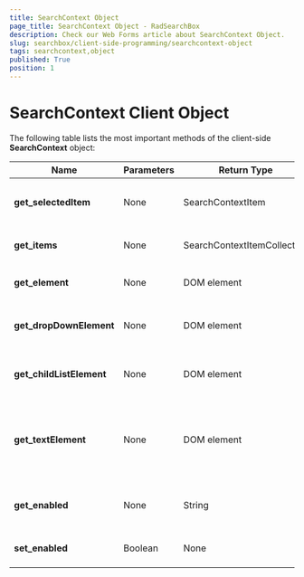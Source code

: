 ```yaml
---
title: SearchContext Object
page_title: SearchContext Object - RadSearchBox
description: Check our Web Forms article about SearchContext Object.
slug: searchbox/client-side-programming/searchcontext-object
tags: searchcontext,object
published: True
position: 1
---
```


# SearchContext Client Object



The following table lists the most important methods of the client-side **SearchContext** object:


|  **Name**  |  **Parameters**  |  **Return Type**  |  **Description**  |
| ------ | ------ | ------ | ------ |
| **get_selectedItem** |None|SearchContextItem|Returns the currently selected item of the SearchContext.|
| **get_items** |None|SearchContextItemCollection|Returns the collection with all SearchContextItem.|
| **get_element** |None|DOM element|Returns the DOM element for the SearchContext.|
| **get_dropDownElement** |None|DOM element|Gets the root DOM element of the SearchContext's drop-down.|
| **get_childListElement** |None|DOM element|Gets the UL DOM element of the SearchContext's drop-down.|
| **get_textElement** |None|DOM element|Gets the DOM element of the SearchContext where the text of the currently selected item is shown.|
| **get_enabled** |None|String|Gets a value indicating whether the SearchContext is enabled.|
| **set_enabled** |Boolean|None|Toggles the enabled state of the SearchContext.|
